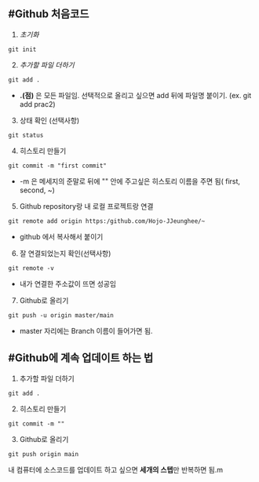 #Github 처음코드
---
1. *초기화*
```
git init
```

2. *추가할 파일 더하기*
```
git add .
```
* **.(점)** 은 모든 파일임. 선택적으로 올리고 싶으면 add 뒤에 파일명 붙이기. (ex. git add prac2)

3. 상태 확인 (선택사항)
```
git status
```

4. 히스토리 만들기
```
git commit -m "first commit"
```
* -m 은 메세지의 준말로 뒤에 "" 안에 주고싶은 히스토리 이름을 주면 됨( first, second, ~)

5. Github repository랑 내 로컬 프로젝트랑 연결
```
git remote add origin https:/github.com/Hojo-JJeunghee/~
```
* github 에서 복사해서 붙이기

6. 잘 연결되었는지 확인(선택사항)
```
git remote -v
```
* 내가 연결한 주소값이 뜨면 성공임

7. Github로 올리기
```
git push -u origin master/main
```
* master 자리에는 Branch 이름이 들어가면 됨. 



#Github에 계속 업데이트 하는 법
---
1. 추가할 파일 더하기
```
git add . 
```

2. 히스토리 만들기
```
git commit -m ""
```

3. Github로 올리기
```
git push origin main
```
내 컴퓨터에 소스코드를 업데이트 하고 싶으면 **세개의 스텝**만 반복하면 됨.m